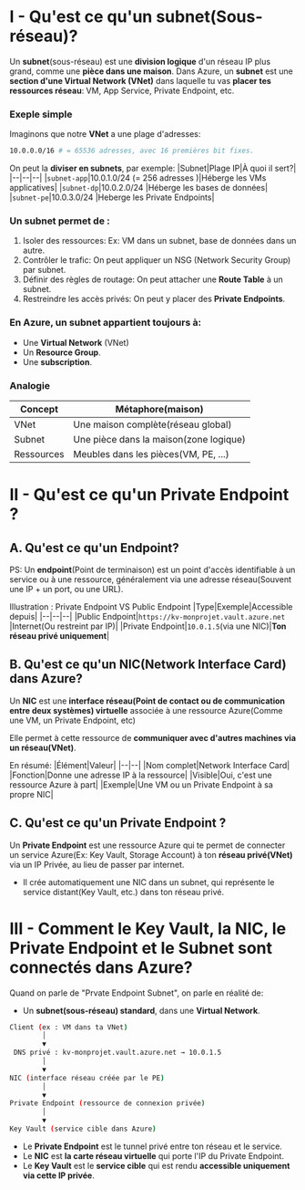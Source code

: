 # I - Qu'est ce qu'un subnet(Sous-réseau)?
Un __subnet__(sous-réseau) est une __division logique__ d'un réseau IP plus grand, comme une __pièce dans une maison__.
Dans Azure, un __subnet__ est une __section d'une Virtual Network (VNet)__ dans laquelle tu vas __placer tes ressources réseau__: VM, App Service, Private Endpoint, etc.

### Exeple simple
Imaginons que notre __VNet__ a une plage d'adresses:
````bash
10.0.0.0/16 # = 65536 adresses, avec 16 premières bit fixes.
````
On peut la __diviser en subnets__, par exemple:
|Subnet|Plage IP|À quoi il sert?|
|--|--|--|
|``subnet-app``|10.0.1.0/24	(= 256 adresses )|Héberge les VMs applicatives|
|``subnet-dp``|10.0.2.0/24	|Héberge les bases de données|
|``subnet-pe``|10.0.3.0/24	|Heberge les Private Endpoints|

### Un subnet permet de :
1. Isoler des ressources: 
	Ex: VM dans un subnet, base de données dans un autre.
2. Contrôler le trafic:
	On peut appliquer un NSG (Network Security Group) par subnet.
3. Définir des règles de routage:
	On peut attacher une __Route Table__ à un subnet.
4. Restreindre les accès privés:
	On peut y placer des __Private Endpoints__.

### En Azure, un subnet appartient toujours à:
* Une __Virtual Network__ (VNet)
* Un __Resource Group__.
* Une __subscription__.

### Analogie
|Concept|Métaphore(maison)|
|--|--|
|VNet|Une maison complète(réseau global)|
|Subnet|Une pièce dans la maison(zone logique)|
|Ressources|Meubles dans les pièces(VM, PE, ...)|

# II - Qu'est ce qu'un Private Endpoint ?
## A. Qu'est ce qu'un Endpoint?
PS: Un __endpoint__(Point de terminaison) est un point d'accès identifiable à un service ou à une ressource, généralement via une adresse réseau(Souvent une IP + un port, ou une URL).

Illustration : Private Endpoint VS Public Endpoint
|Type|Exemple|Accessible depuis|
|--|--|--|
|Public Endpoint|``https://kv-monprojet.vault.azure.net	``|Internet(Ou restreint par IP)|
|Private Endpoint|``10.0.1.5``(via une NIC)|__Ton réseau privé uniquement__|
## B. Qu'est ce qu'un NIC(Network Interface Card) dans Azure?
Un __NIC__ est une __interface réseau(Point de contact ou de communication entre deux systèmes) virtuelle__ associée à une ressource Azure(Comme une VM, un Private Endpoint, etc)

Elle permet à cette ressource de __communiquer avec d'autres machines via un réseau(VNet)__.

En résumé:
|Élément|Valeur|
|--|--|
|Nom complet|Network Interface Card|
|Fonction|Donne une adresse IP à la ressource|
|Visible|Oui, c'est une ressource Azure à part|
|Exemple|Une VM ou un Private Endpoint à sa propre NIC|

## C. Qu'est ce qu'un Private Endpoint ?
Un __Private Endpoint__ est une ressource Azure qui te permet de connecter un service Azure(Ex: Key Vault, Storage Account) à ton __réseau privé(VNet)__ via un IP Privée, au lieu de passer par internet.
* Il crée automatiquement une NIC dans un subnet, qui représente le service distant(Key Vault, etc.) dans ton réseau privé.



# III - Comment le Key Vault, la NIC, le Private Endpoint et le Subnet sont connectés dans Azure?
Quand on parle de "Prvate Endpoint Subnet", on parle en réalité de:
* Un __subnet(sous-réseau) standard__, dans une __Virtual Network__.

````bash
Client (ex : VM dans ta VNet)
        │
        ▼
 DNS privé : kv-monprojet.vault.azure.net → 10.0.1.5
        │
        ▼
NIC (interface réseau créée par le PE)
        │
        ▼
Private Endpoint (ressource de connexion privée)
        │
        ▼
Key Vault (service cible dans Azure)
````
* Le __Private Endpoint__ est le tunnel privé entre ton réseau et le service.
* Le __NIC__ est __la carte réseau virtuelle__ qui porte l'IP du Private Endpoint.
* Le __Key Vault__ est le __service cible__ qui est rendu __accessible uniquement via cette IP privée__.



